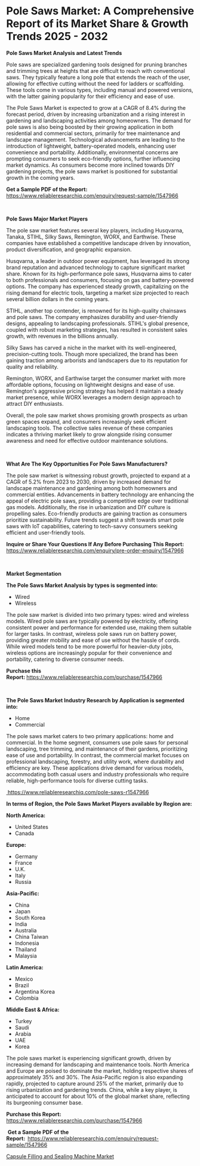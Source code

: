 <p><h1>Pole Saws Market: A Comprehensive Report of its Market Share & Growth Trends 2025 - 2032</h1></p><p><strong>Pole Saws Market Analysis and Latest Trends</strong></p>
<p><p>Pole saws are specialized gardening tools designed for pruning branches and trimming trees at heights that are difficult to reach with conventional saws. They typically feature a long pole that extends the reach of the user, allowing for effective cutting without the need for ladders or scaffolding. These tools come in various types, including manual and powered versions, with the latter gaining popularity for their efficiency and ease of use.</p><p>The Pole Saws Market is expected to grow at a CAGR of 8.4% during the forecast period, driven by increasing urbanization and a rising interest in gardening and landscaping activities among homeowners. The demand for pole saws is also being boosted by their growing application in both residential and commercial sectors, primarily for tree maintenance and landscape management. Technological advancements are leading to the introduction of lightweight, battery-operated models, enhancing user convenience and portability. Additionally, environmental concerns are prompting consumers to seek eco-friendly options, further influencing market dynamics. As consumers become more inclined towards DIY gardening projects, the pole saws market is positioned for substantial growth in the coming years.</p></p>
<p><strong>Get a Sample PDF of the Report:&nbsp;</strong> <a href="https://www.reliableresearchiq.com/enquiry/request-sample/1547966?utm_campaign=2468&utm_medium=2&utm_source=Github&utm_content=ia&utm_term=20022025&utm_id=pole-saws">https://www.reliableresearchiq.com/enquiry/request-sample/1547966</a></p>
<p>&nbsp;</p>
<p><strong>Pole Saws Major Market Players</strong></p>
<p><p>The pole saw market features several key players, including Husqvarna, Tanaka, STIHL, Silky Saws, Remington, WORX, and Earthwise. These companies have established a competitive landscape driven by innovation, product diversification, and geographic expansion.</p><p>Husqvarna, a leader in outdoor power equipment, has leveraged its strong brand reputation and advanced technology to capture significant market share. Known for its high-performance pole saws, Husqvarna aims to cater to both professionals and consumers, focusing on gas and battery-powered options. The company has experienced steady growth, capitalizing on the rising demand for electric tools, targeting a market size projected to reach several billion dollars in the coming years.</p><p>STIHL, another top contender, is renowned for its high-quality chainsaws and pole saws. The company emphasizes durability and user-friendly designs, appealing to landscaping professionals. STIHL's global presence, coupled with robust marketing strategies, has resulted in consistent sales growth, with revenues in the billions annually.</p><p>Silky Saws has carved a niche in the market with its well-engineered, precision-cutting tools. Though more specialized, the brand has been gaining traction among arborists and landscapers due to its reputation for quality and reliability.</p><p>Remington, WORX, and Earthwise target the consumer market with more affordable options, focusing on lightweight designs and ease of use. Remington's aggressive pricing strategy has helped it maintain a steady market presence, while WORX leverages a modern design approach to attract DIY enthusiasts.</p><p>Overall, the pole saw market shows promising growth prospects as urban green spaces expand, and consumers increasingly seek efficient landscaping tools. The collective sales revenue of these companies indicates a thriving market likely to grow alongside rising consumer awareness and need for effective outdoor maintenance solutions.</p></p>
<p>&nbsp;</p>
<p><strong>What Are The Key Opportunities For Pole Saws Manufacturers?</strong></p>
<p><p>The pole saw market is witnessing robust growth, projected to expand at a CAGR of 5.2% from 2023 to 2030, driven by increased demand for landscape maintenance and gardening among both homeowners and commercial entities. Advancements in battery technology are enhancing the appeal of electric pole saws, providing a competitive edge over traditional gas models. Additionally, the rise in urbanization and DIY culture is propelling sales. Eco-friendly products are gaining traction as consumers prioritize sustainability. Future trends suggest a shift towards smart pole saws with IoT capabilities, catering to tech-savvy consumers seeking efficient and user-friendly tools.</p></p>
<p><strong>Inquire or Share Your Questions If Any Before Purchasing This Report:</strong> <a href="https://www.reliableresearchiq.com/enquiry/pre-order-enquiry/1547966?utm_campaign=2468&utm_medium=2&utm_source=Github&utm_content=ia&utm_term=20022025&utm_id=pole-saws">https://www.reliableresearchiq.com/enquiry/pre-order-enquiry/1547966</a></p>
<p>&nbsp;</p>
<p><strong>Market Segmentation</strong></p>
<p><strong>The Pole Saws Market Analysis by types is segmented into:</strong></p>
<p><ul><li>Wired</li><li>Wireless</li></ul></p>
<p><p>The pole saw market is divided into two primary types: wired and wireless models. Wired pole saws are typically powered by electricity, offering consistent power and performance for extended use, making them suitable for larger tasks. In contrast, wireless pole saws run on battery power, providing greater mobility and ease of use without the hassle of cords. While wired models tend to be more powerful for heavier-duty jobs, wireless options are increasingly popular for their convenience and portability, catering to diverse consumer needs.</p></p>
<p><strong>Purchase this Report:&nbsp;</strong><a href="https://www.reliableresearchiq.com/purchase/1547966?utm_campaign=2468&utm_medium=2&utm_source=Github&utm_content=ia&utm_term=20022025&utm_id=pole-saws">https://www.reliableresearchiq.com/purchase/1547966</a></p>
<p>&nbsp;</p>
<p><strong>The Pole Saws Market Industry Research by Application is segmented into:</strong></p>
<p><ul><li>Home</li><li>Commercial</li></ul></p>
<p><p>The pole saws market caters to two primary applications: home and commercial. In the home segment, consumers use pole saws for personal landscaping, tree trimming, and maintenance of their gardens, prioritizing ease of use and portability. In contrast, the commercial market focuses on professional landscaping, forestry, and utility work, where durability and efficiency are key. These applications drive demand for various models, accommodating both casual users and industry professionals who require reliable, high-performance tools for diverse cutting tasks.</p></p>
<p><a href="https://www.reliableresearchiq.com/pole-saws-r1547966?utm_campaign=2468&utm_medium=2&utm_source=Github&utm_content=ia&utm_term=20022025&utm_id=pole-saws">&nbsp;https://www.reliableresearchiq.com/pole-saws-r1547966</a></p>
<p><strong>In terms of Region, the Pole Saws Market Players available by Region are:</strong></p>
<p>
    <p> <strong> North America: </strong>
        <ul>
            <li>United States</li>
            <li>Canada</li>
        </ul>
        </p> 
    <p> <strong> Europe: </strong>
        <ul>
            <li>Germany</li>
            <li>France</li>
            <li>U.K.</li>
            <li>Italy</li>
            <li>Russia</li>
        </ul>
        </p> 
    <p> <strong> Asia-Pacific: </strong>
        <ul>
            <li>China</li>
            <li>Japan</li>
            <li>South Korea</li>
            <li>India</li>
            <li>Australia</li>
            <li>China Taiwan</li>
            <li>Indonesia</li>
            <li>Thailand</li>
            <li>Malaysia</li>
        </ul>
        </p> 
    <p> <strong> Latin America: </strong>
        <ul>
            <li>Mexico</li>
            <li>Brazil</li>
            <li>Argentina Korea</li>
            <li>Colombia</li>
        </ul>
        </p> 
    <p> <strong> Middle East & Africa: </strong>
        <ul>
            <li>Turkey</li>
            <li>Saudi</li>
            <li>Arabia</li>
            <li>UAE</li>
            <li>Korea</li>
        </ul>
    </p>
    </p>
<p><p>The pole saws market is experiencing significant growth, driven by increasing demand for landscaping and maintenance tools. North America and Europe are poised to dominate the market, holding respective shares of approximately 35% and 30%. The Asia-Pacific region is also expanding rapidly, projected to capture around 25% of the market, primarily due to rising urbanization and gardening trends. China, while a key player, is anticipated to account for about 10% of the global market share, reflecting its burgeoning consumer base.</p></p>
<p><strong>Purchase this Report: </strong><a href="https://www.reliableresearchiq.com/purchase/1547966?utm_campaign=2468&utm_medium=2&utm_source=Github&utm_content=ia&utm_term=20022025&utm_id=pole-saws">https://www.reliableresearchiq.com/purchase/1547966</a></p>
<p>&nbsp;<strong>Get a Sample PDF of the Report:&nbsp;&nbsp;</strong><a href="https://www.reliableresearchiq.com/enquiry/request-sample/1547966?utm_campaign=2468&utm_medium=2&utm_source=Github&utm_content=ia&utm_term=20022025&utm_id=pole-saws">https://www.reliableresearchiq.com/enquiry/request-sample/1547966</a></p>
<p><strong></strong></p>
<p><p><a href="https://github.com/barnickclara79/Market-Research-Report-List-1/blob/main/capsule-filling-and-sealing-machine-market.md?utm_campaign=2468&utm_medium=2&utm_source=Github&utm_content=ia&utm_term=20022025&utm_id=pole-saws">Capsule Filling and Sealing Machine Market</a></p></p>